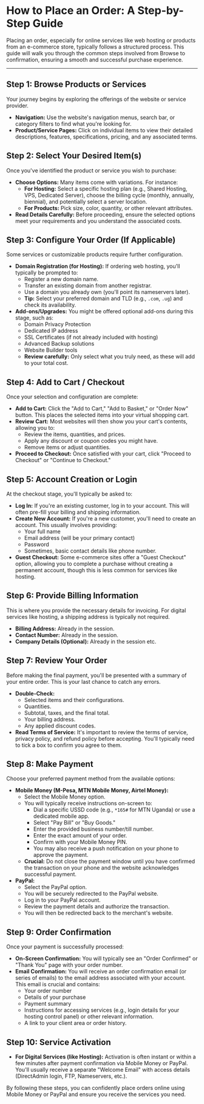 # How to Place an Order: A Step-by-Step Guide

Placing an order, especially for online services like web hosting or products from an e-commerce store, typically follows a structured process. This guide will walk you through the common steps involved from Browse to confirmation, ensuring a smooth and successful purchase experience.

---

## Step 1: Browse Products or Services

Your journey begins by exploring the offerings of the website or service provider.

* **Navigation:** Use the website's navigation menus, search bar, or category filters to find what you're looking for.
* **Product/Service Pages:** Click on individual items to view their detailed descriptions, features, specifications, pricing, and any associated terms.

## Step 2: Select Your Desired Item(s)

Once you've identified the product or service you wish to purchase:

* **Choose Options:** Many items come with variations. For instance:
    * **For Hosting:** Select a specific hosting plan (e.g., Shared Hosting, VPS, Dedicated Server), choose the billing cycle (monthly, annually, biennial), and potentially select a server location.
    * **For Products:** Pick size, color, quantity, or other relevant attributes.
* **Read Details Carefully:** Before proceeding, ensure the selected options meet your requirements and you understand the associated costs.

## Step 3: Configure Your Order (If Applicable)

Some services or customizable products require further configuration.

* **Domain Registration (for Hosting):** If ordering web hosting, you'll typically be prompted to:
    * Register a new domain name.
    * Transfer an existing domain from another registrar.
    * Use a domain you already own (you'll point its nameservers later).
    * **Tip:** Select your preferred domain and TLD (e.g., `.com`, `.ug`) and check its availability.
* **Add-ons/Upgrades:** You might be offered optional add-ons during this stage, such as:
    * Domain Privacy Protection
    * Dedicated IP address
    * SSL Certificates (if not already included with hosting)
    * Advanced Backup solutions
    * Website Builder tools
    * **Review carefully:** Only select what you truly need, as these will add to your total cost.

## Step 4: Add to Cart / Checkout

Once your selection and configuration are complete:

* **Add to Cart:** Click the "Add to Cart," "Add to Basket," or "Order Now" button. This places the selected items into your virtual shopping cart.
* **Review Cart:** Most websites will then show you your cart's contents, allowing you to:
    * Review the items, quantities, and prices.
    * Apply any discount or coupon codes you might have.
    * Remove items or adjust quantities.
* **Proceed to Checkout:** Once satisfied with your cart, click "Proceed to Checkout" or "Continue to Checkout."

## Step 5: Account Creation or Login

At the checkout stage, you'll typically be asked to:

* **Log In:** If you're an existing customer, log in to your account. This will often pre-fill your billing and shipping information.
* **Create New Account:** If you're a new customer, you'll need to create an account. This usually involves providing:
    * Your full name
    * Email address (will be your primary contact)
    * Password
    * Sometimes, basic contact details like phone number.
* **Guest Checkout:** Some e-commerce sites offer a "Guest Checkout" option, allowing you to complete a purchase without creating a permanent account, though this is less common for services like hosting.

## Step 6: Provide Billing Information

This is where you provide the necessary details for invoicing. For digital services like hosting, a shipping address is typically not required.

* **Billing Address:** Already in the session.
* **Contact Number:** Already in the session.
* **Company Details (Optional):** Already in the session etc.

## Step 7: Review Your Order

Before making the final payment, you'll be presented with a summary of your entire order. This is your last chance to catch any errors.

* **Double-Check:**
    * Selected items and their configurations.
    * Quantities.
    * Subtotal, taxes, and the final total.
    * Your billing address.
    * Any applied discount codes.
* **Read Terms of Service:** It's important to review the terms of service, privacy policy, and refund policy before accepting. You'll typically need to tick a box to confirm you agree to them.

## Step 8: Make Payment

Choose your preferred payment method from the available options:

* **Mobile Money (M-Pesa, MTN Mobile Money, Airtel Money):**
    * Select the Mobile Money option.
    * You will typically receive instructions on-screen to:
        * Dial a specific USSD code (e.g., `*165#` for MTN Uganda) or use a dedicated mobile app.
        * Select "Pay Bill" or "Buy Goods."
        * Enter the provided business number/till number.
        * Enter the exact amount of your order.
        * Confirm with your Mobile Money PIN.
        * You may also receive a push notification on your phone to approve the payment.
    * **Crucial:** Do not close the payment window until you have confirmed the transaction on your phone and the website acknowledges successful payment.
* **PayPal:**
    * Select the PayPal option.
    * You will be securely redirected to the PayPal website.
    * Log in to your PayPal account.
    * Review the payment details and authorize the transaction.
    * You will then be redirected back to the merchant's website.

## Step 9: Order Confirmation

Once your payment is successfully processed:

* **On-Screen Confirmation:** You will typically see an "Order Confirmed" or "Thank You" page with your order number.
* **Email Confirmation:** You will receive an order confirmation email (or series of emails) to the email address associated with your account. This email is crucial and contains:
    * Your order number
    * Details of your purchase
    * Payment summary
    * Instructions for accessing services (e.g., login details for your hosting control panel) or other relevant information.
    * A link to your client area or order history.

## Step 10: Service Activation

* **For Digital Services (like Hosting):** Activation is often instant or within a few minutes after payment confirmation via Mobile Money or PayPal. You'll usually receive a separate "Welcome Email" with access details (DirectAdmin login, FTP, Nameservers, etc.).

By following these steps, you can confidently place orders online using Mobile Money or PayPal and ensure you receive the services you need.